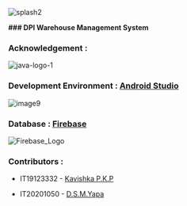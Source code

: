 ![splash2](https://user-images.githubusercontent.com/87638408/134803455-cb14d425-a0cc-45cc-acd8-dcba841d1486.png)

**### DPI Warehouse Management System**

### Acknowledgement :

![java-logo-1](https://user-images.githubusercontent.com/87638408/134803522-ee37b967-7669-4810-b35b-9218df44cf29.png)

### Development Environment : [Android Studio](https://developer.android.com/studio?gclid=Cj0KCQjwtMCKBhDAARIsAG-2Eu8LOFuOUufCmzms8DZJemuIyT_Y0xxWyVHOBhc5zMEt6D80YqJb9v4aAva3EALw_wcB&gclsrc=aw.ds)

![image9](https://user-images.githubusercontent.com/87638408/134803547-722f0df0-184f-4241-8330-f192eb6a7917.png)


### Database : [Firebase](https://firebase.google.com/)
![Firebase_Logo](https://user-images.githubusercontent.com/87638408/134803637-cc5c33df-fded-47df-be0a-f069eb8bb86f.png)

### Contributors :

- IT19123332 - [Kavishka P.K.P](https://github.com/KavishkaPKP)

- IT20201050 - [D.S.M.Yapa](https://github.com/dilki2000)









